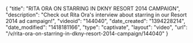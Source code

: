 {
    "title": "RITA ORA ON STARRING IN DKNY RESORT 2014 CAMPAIGN",
    "description": "Check out Rita Ora's interview about starring in our Resort 2014 ad campaign!",
    "videoid": "144040",
    "date_created": "1394228214",
    "date_modified": "1418181166",
    "type": "captivate",
    "layout": "video",
    "url": "\/v\/rita-ora-on-starring-in-dkny-resort-2014-campaign\/144040"
}